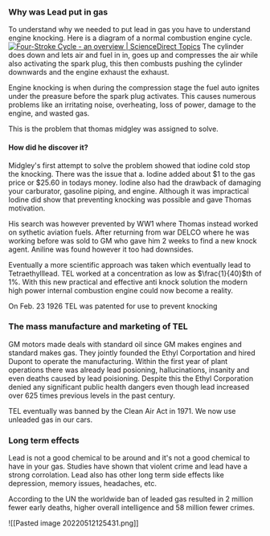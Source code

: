 ### Why was Lead put in gas

To understand why we needed to put lead in gas you have to understand engine knocking. Here is a diagram of a normal combustion engine cycle.
[![Four-Stroke Cycle - an overview | ScienceDirect Topics](https://ars.els-cdn.com/content/image/3-s2.0-B012176480X000899-gr4.gif)](https://www.google.com/url?sa=i&url=https%3A%2F%2Fwww.sciencedirect.com%2Ftopics%2Fengineering%2Ffour-stroke-cycle&psig=AOvVaw1Hl_gIlvYPoJ_MhElnIIIG&ust=1653068895697000&source=images&cd=vfe&ved=0CAwQjRxqFwoTCIij-dKP7PcCFQAAAAAdAAAAABAI)
The cylinder does down and lets air and fuel in in, goes up and compresses the air while also activating the spark plug, this then combusts pushing the cylinder downwards and the engine exhaust the exhaust. 

Engine knocking is when during the compression stage the fuel auto ignites under the preasure before the spark plug activates. This causes numerous problems like an irritating noise, overheating, loss of power, damage to the engine, and wasted gas.

This is the problem that thomas midgley was assigned to solve. 

#### How did he discover it?

Midgley's first attempt to solve the problem showed that iodine cold stop the knocking. There was the issue that a. Iodine added about $1 to the gas price or $25.60 in todays money. Iodine also had the drawback of damaging your carburator, gasoline piping, and engine. Although it was impractical Iodine did show that preventing knocking was possible and gave Thomas motivation.

His search was however prevented by WW1 where Thomas instead worked on sythetic aviation fuels. After returning from war DELCO where he was working before was sold to GM who gave him 2 weeks to find a new knock agent. Aniline was found however it too had downsides.

Eventually a more scientific approach was taken which eventually lead to Tetraethylllead. TEL worked at a concentration as low as $\frac{1}{40}$th of 1%. With this new practical and effective anti knock solution the modern high power internal combustion engine could now become a reality.

On Feb. 23 1926 TEL was patented for use to prevent knocking

### The mass manufacture and marketing of TEL

GM motors made deals with standard oil since GM makes engines and standard makes gas. They jointly founded the Ethyl Corportation and hired Dupont to operate the manufacturing. Within the first year of plant operations there was already lead posioning, hallucinations, insanity and even deaths caused by lead poisioning. Despite this the Ethyl Corporation denied any significant public health dangers even though lead increased over 625 times previous levels in the past century. 

TEL eventually was banned by the Clean Air Act in 1971. We now use unleaded gas in our cars. 

### Long term effects

Lead is not a good chemical to be around and it's not a good chemical to have in your gas. Studies have shown that violent crime and lead have a strong corrolation. Lead also has other long term side effects like depression, memory issues, headaches, etc.

According to the UN the worldwide ban of leaded gas resulted in 2 million fewer early deaths, higher overall intelligence and 58 million fewer crimes.

![[Pasted image 20220512125431.png]]